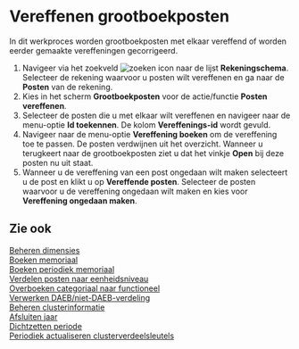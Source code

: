 # Vereffenen grootboekposten

In dit werkproces worden grootboekposten met elkaar vereffend of worden eerder gemaakte vereffeningen gecorrigeerd.

1. Navigeer via het zoekveld ![zoeken icon](/assets/images/zoeken.png "zoeken icon") naar de lijst **Rekeningschema**. Selecteer de rekening waarvoor u posten wilt vereffenen en ga naar de **Posten** van de rekening.
2. Kies in het scherm **Grootboekposten** voor de actie/functie **Posten vereffenen**. 
2. Selecteer de posten die u met elkaar wilt vereffenen en navigeer naar de menu-optie **Id toekennen**. De kolom **Vereffenings-id** wordt gevuld. 
3. Navigeer naar de menu-optie **Vereffening boeken** om de vereffening toe te passen. De posten verdwijnen uit het overzicht. Wanneer u terugkeert naar de grootboekposten ziet u dat het vinkje **Open** bij deze posten nu uit staat. 
4. Wanneer u de vereffening van een post ongedaan wilt maken selecteert u de post en klikt u op **Vereffende posten**. Selecteer de posten waarvoor u de vereffening ongedaan wilt maken en kies voor **Vereffening ongedaan maken**. 

## Zie ook

[Beheren dimensies](../beheren-dimensies/)  
[Boeken memoriaal](../boeken-memoriaal/)  
[Boeken periodiek memoriaal](../boeken-periodiek-memoriaal/)  
[Verdelen posten naar eenheidsniveau](../verdelen-posten-naar-eenheidsniveau/)  
[Overboeken categoriaal naar functioneel](../overboeken-categoriaal-naar-functioneel/)  
[Verwerken DAEB/niet-DAEB-verdeling](../verwerken-daeb-niet-daeb-verdeling/)  
[Beheren clusterinformatie](../beheren-clusterinformatie/)  
[Afsluiten jaar](../afsluiten-jaar/)  
[Dichtzetten periode](../dichtzetten-periode/)  
[Periodiek actualiseren clusterverdeelsleutels](../periodiek-actualiseren-clusterverdeelsleutels/)
